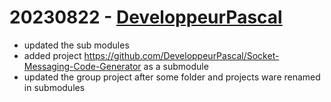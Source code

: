 # 20230822 - [DeveloppeurPascal](https://github.com/DeveloppeurPascal)

* updated the sub modules
* added project https://github.com/DeveloppeurPascal/Socket-Messaging-Code-Generator as a submodule
* updated the group project after some folder and projects ware renamed in submodules
